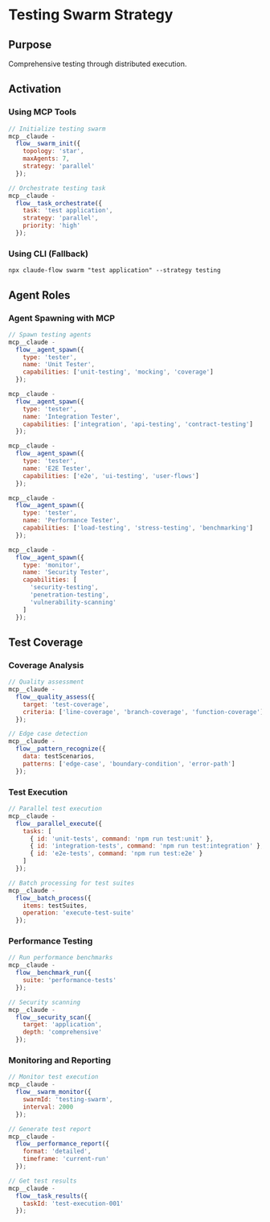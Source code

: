 # Testing Swarm Strategy

## Purpose

Comprehensive testing through distributed execution.

## Activation

### Using MCP Tools

```javascript
// Initialize testing swarm
mcp__claude -
  flow__swarm_init({
    topology: 'star',
    maxAgents: 7,
    strategy: 'parallel'
  });

// Orchestrate testing task
mcp__claude -
  flow__task_orchestrate({
    task: 'test application',
    strategy: 'parallel',
    priority: 'high'
  });
```

### Using CLI (Fallback)

`npx claude-flow swarm "test application" --strategy testing`

## Agent Roles

### Agent Spawning with MCP

```javascript
// Spawn testing agents
mcp__claude -
  flow__agent_spawn({
    type: 'tester',
    name: 'Unit Tester',
    capabilities: ['unit-testing', 'mocking', 'coverage']
  });

mcp__claude -
  flow__agent_spawn({
    type: 'tester',
    name: 'Integration Tester',
    capabilities: ['integration', 'api-testing', 'contract-testing']
  });

mcp__claude -
  flow__agent_spawn({
    type: 'tester',
    name: 'E2E Tester',
    capabilities: ['e2e', 'ui-testing', 'user-flows']
  });

mcp__claude -
  flow__agent_spawn({
    type: 'tester',
    name: 'Performance Tester',
    capabilities: ['load-testing', 'stress-testing', 'benchmarking']
  });

mcp__claude -
  flow__agent_spawn({
    type: 'monitor',
    name: 'Security Tester',
    capabilities: [
      'security-testing',
      'penetration-testing',
      'vulnerability-scanning'
    ]
  });
```

## Test Coverage

### Coverage Analysis

```javascript
// Quality assessment
mcp__claude -
  flow__quality_assess({
    target: 'test-coverage',
    criteria: ['line-coverage', 'branch-coverage', 'function-coverage']
  });

// Edge case detection
mcp__claude -
  flow__pattern_recognize({
    data: testScenarios,
    patterns: ['edge-case', 'boundary-condition', 'error-path']
  });
```

### Test Execution

```javascript
// Parallel test execution
mcp__claude -
  flow__parallel_execute({
    tasks: [
      { id: 'unit-tests', command: 'npm run test:unit' },
      { id: 'integration-tests', command: 'npm run test:integration' },
      { id: 'e2e-tests', command: 'npm run test:e2e' }
    ]
  });

// Batch processing for test suites
mcp__claude -
  flow__batch_process({
    items: testSuites,
    operation: 'execute-test-suite'
  });
```

### Performance Testing

```javascript
// Run performance benchmarks
mcp__claude -
  flow__benchmark_run({
    suite: 'performance-tests'
  });

// Security scanning
mcp__claude -
  flow__security_scan({
    target: 'application',
    depth: 'comprehensive'
  });
```

### Monitoring and Reporting

```javascript
// Monitor test execution
mcp__claude -
  flow__swarm_monitor({
    swarmId: 'testing-swarm',
    interval: 2000
  });

// Generate test report
mcp__claude -
  flow__performance_report({
    format: 'detailed',
    timeframe: 'current-run'
  });

// Get test results
mcp__claude -
  flow__task_results({
    taskId: 'test-execution-001'
  });
```
